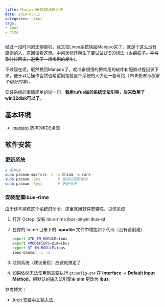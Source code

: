 ```yaml
---
title: Manjaro安装IBUS输入法
date: 2019-05-15
categories: Linux
tags:
- ibus
- rime
---
```


经过一段时间的无聊装机，我又把Linux系统换回Manjaro来了，就是个这么没有原则的人，原因请看[这里](https://aoenian.github.io/2018/06/30/manjaro-linux-start-end/)。中间居然还萌生了要试试LFS的想法（~~太疯狂了，幸亏及时拉回来，避免了一场惨剧的发生~~)。

不过现在呢，既然换回Manjaro了，就准备慢慢的把常用的软件和配置过程记录下来，便于以后操作当然也希望刚接触这个系统的人少走一些弯路（_如果能做到那是个很好的事_）。

安装系统的事情简单的说一句，**我用rufus做的系统无法引导，后来改用了win32disk可以了。**

## 基本环境

- [manjaro](https://mirrors.ustc.edu.cn/manjaro-cd/) 选择的KDE桌面

<!--more-->

## 软件安装

### 更新系统

```bash
# 更换源
sudo pacman-mirrors -i -c China -m rank
sudo pacman -Syy        # 换源后更新缓存
sudo pacman -Syyu       # 更新系统
```

### 安装配置ibus-rime

由于还不熟练这个系统的命令，这里就用软件安装啦，见谅见谅

1. 打开 Octopi 安装 ibus-rime ibus-pinyin ibus-qt
2. 在你的 home 目录下的 **.xprofile** 文件中增加如下代码（没有请创建）

    ```bash
    export GTK_IM_MODULE=ibus
    export XMODIFIERS=@im=ibus
    export QT_IM_MODULE=ibus
    ibus-daemon -x -d
    ```

3. 注销系统（建议重启）应该就搞定了
4. 如果依然无法使用则需要执行 `qtconfig-qt4` 在 **Interface** -> **Default Input Method**，把默认的输入法引擎由 **xim** 更改为 **ibus**。

参考博文：

- [Arch 安装中文输入法](https://blog.csdn.net/Tangcuyuha/article/details/80297905)